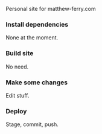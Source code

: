 Personal site for matthew-ferry.com

### Install dependencies
None at the moment.

### Build site
No need.

### Make some changes
Edit stuff.

### Deploy
Stage, commit, push.

